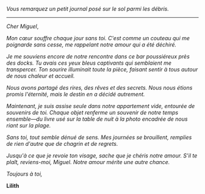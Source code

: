 _Vous remarquez un petit journal posé sur le sol parmi les débris._

---

_Cher Miguel_,

_Mon cœur souffre chaque jour sans toi. C'est comme un couteau qui me poignarde sans cesse, me rappelant notre amour qui a été déchiré._

_Je me souviens encore de notre rencontre dans ce bar poussiéreux près des docks. Tu avais ces yeux bleus captivants qui semblaient me transpercer. Ton sourire illuminait toute la pièce, faisant sentir à tous autour de nous chaleur et accueil._

_Nous avons partagé des rires, des rêves et des secrets. Nous nous étions promis l'éternité, mais le destin en a décidé autrement._

_Maintenant, je suis assise seule dans notre appartement vide, entourée de souvenirs de toi. Chaque objet renferme un souvenir de notre temps ensemble—du livre usé sur la table de nuit à la photo encadrée de nous riant sur la plage._

_Sans toi, tout semble dénué de sens. Mes journées se brouillent, remplies de rien d'autre que de chagrin et de regrets._

_Jusqu'à ce que je revoie ton visage, sache que je chéris notre amour. S'il te plaît, reviens-moi, Miguel. Notre amour mérite une autre chance._

_Toujours à toi,_

**Lilith**
